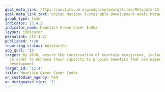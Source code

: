 ```yaml
---
goal_meta_link: https://unstats.un.org/sdgs/metadata/files/Metadata-15-04-02.pdf
goal_meta_link_text: United Nations Sustainable Development Goals Metadata (pdf 456kB)
graph_type: line
indicator: 15.4.2
indicator_name: Mountain Green Cover Index
layout: indicator
permalink: /15-4-2/
published: true
reporting_status: notstarted
sdg_goal: '15'
target: By 2030, ensure the conservation of mountain ecosystems, including their biodiversity,
  in order to enhance their capacity to provide benefits that are essential for sustainable
  development
target_id: '15.4'
title: Mountain Green Cover Index
un_custodian_agency: FAO
un_designated_tier: '1'
---
```

